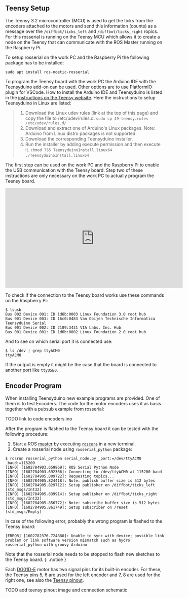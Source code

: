 ## Teensy Setup

The Teensy 3.2 microcontroller (MCU) is used to get the ticks from the encoders attached to the motors and send this information (counts) as a message over the `/diffbot/ticks_left`
and `/diffbot/ticks_right` ropics. For this rosserial is running on the Teensy MCU which allows it to create a node on the Teensy that can communicate with
the ROS Master running on the Raspberry Pi.

To setup rosserial on the work PC and the Raspberry Pi the following package has to be installed:

```console
sudo apt install ros-noetic-rosserial
```

To program the Teensy board with the work PC the Arduino IDE with the Teensyduino add-on can be used. Other options are to use PlatformIO plugin for VSCode.
How to install the Arduino IDE and Teensyduino is listed in the [instructions on the Teensy website](https://www.pjrc.com/teensy/td_download.html).
Here the instructions to setup Teensyduino in Linux are listed:

> 1. Download the Linux udev rules (link at the top of this page) and copy the file to /etc/udev/rules.d.
>    `sudo cp 49-teensy.rules /etc/udev/rules.d/`
> 2. Download and extract one of Arduino's Linux packages.
>    Note: Arduino from Linux distro packages is not supported.
> 3. Download the corresponding Teensyduino installer.
> 4. Run the installer by adding execute permission and then execute it.
>    `chmod 755 TeensyduinoInstall.linux64`
>     `./TeensyduinoInstall.linux64`

The first step can be used on the work PC and the Raspberry Pi to enable the USB communication with the Teensy board.
Step two of these instructions are only necessary on the work PC to actually program the Teensy board.


<iframe width="560" height="315" src="https://www.youtube-nocookie.com/embed/k56e-KBiP-w" frameborder="0" allow="accelerometer; autoplay; clipboard-write; encrypted-media; gyroscope; picture-in-picture" allowfullscreen></iframe>


To check if the connection to the Teensy board works use these commands on the Raspberry Pi:

```console
$ lsusb
Bus 002 Device 001: ID 1d6b:0003 Linux Foundation 3.0 root hub
Bus 001 Device 003: ID 16c0:0483 Van Ooijen Technische Informatica Teensyduino Serial
Bus 001 Device 002: ID 2109:3431 VIA Labs, Inc. Hub
Bus 001 Device 001: ID 1d6b:0002 Linux Foundation 2.0 root hub
```

And to see on which serial port it is connected use:

```console
$ ls /dev | grep ttyACM0
ttyACM0
```

If the output is empty it might be the case that the board is connected to another port like `ttyUSB0`.  

## Encoder Program

When installing Teensyduino new example programs are provided. One of them is to test Encoders. 
The code for the motor encoders uses it as basis together with a pubsub example from rosserial:

TODO link to code encoders.ino


After the program is flashed to the Teensy board it can be tested with the following procedure:

1. Start a ROS [master](http://wiki.ros.org/Master) by executing [`roscore`](http://wiki.ros.org/roscore) in a new terminal.
2. Create a rosserial node using `rosserial_python` package:

```console
$ rosrun rosserial_python serial_node.py _port:=/dev/ttyACM0 _baud:=115200
[INFO] [1602784903.659869]: ROS Serial Python Node
[INFO] [1602784903.692366]: Connecting to /dev/ttyACM0 at 115200 baud
[INFO] [1602784905.809722]: Requesting topics...
[INFO] [1602784905.824418]: Note: publish buffer size is 512 bytes
[INFO] [1602784905.829712]: Setup publisher on /diffbot/ticks_left [std_msgs/Int32]
[INFO] [1602784905.839914]: Setup publisher on /diffbot/ticks_right [std_msgs/Int32]
[INFO] [1602784905.856772]: Note: subscribe buffer size is 512 bytes
[INFO] [1602784905.861749]: Setup subscriber on /reset [std_msgs/Empty]
```

In case of the following error, probably the wrong program is flashed to the Teensy board:

```console
[ERROR] [1602782376.724880]: Unable to sync with device; possible link problem or link software version mismatch such as hydro rosserial_python with groovy Arduino
```

Note that the rosserial node needs to be stopped to flash new sketches to the Teensy board.
{: .notice }

Each [DG01D-E](https://www.sparkfun.com/products/16413) motor has two signal pins for its built-in encoder. For these, the Teensy pins 5, 6 are used for the left encoder and 7, 8 are used for the right one, see also the [Teensy pinout](https://www.pjrc.com/teensy/pinout.html).

TODO add teensy pinout image and connection schematic
